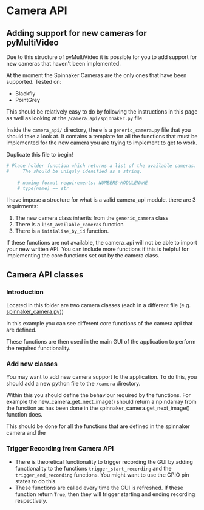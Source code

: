 # Camera API

## Adding support for new cameras for pyMultiVideo

Due to this structure of pyMultiVideo it is possible for you to add support for new cameras that haven't been implemented.

At the moment the Spinnaker Cameras are the only ones that have been supported.
Tested on:

- Blackfly
- PointGrey

This should be relatively easy to do by following the instructions in this page as well as looking at the `/camera_api/spinnaker.py` file

Inside the `camera_api/` directory, there is a `generic_camera.py` file that you should take a look at. It contains a template for all the functions that must be implemented for the new camera you are trying to implement to get to work.

Duplicate this file to begin!

<!-- You must rename the file to the name of the module class you are about to implement (e.g. `spinnaker.py` implements the `spinnaker` class). This naming the the way pyMultiVideo knows the name of the class it should inherit from the module.  -->
```python
# Place holder function which returns a list of the available cameras.
#     The should be uniquly idenified as a string.
    
    # naming format requirements: NUMBERS-MODULENAME
    # type(name) == str
```

I have impose a structure for what is a valid camera_api module. there are 3 requirments:

1. The new camera class inherits from the `generic_camera` class
2. There is a `list_available_cameras` function
3. There is a `initialise_by_id` function.

If these functions are not available, the camera_api will not be able to import your new written API. You can include more functions if this is helpful for implementing the core functions set out by the camera class.

## Camera API classes

### Introduction

Located in this folder are two camera classes (each in a different file (e.g. [spinnaker_camera.py](/tools/camera/spinnaker_camera.py)))

In this example you can see different core functions of the camera api that are defined.

These functions are then used in the main GUI of the application to perform the required functionality.

### Add new classes

You may want to add new camera support to the application. To do this, you should add a new python file to the `/camera` directory.

Within this you should define the behaviour required by the functions. For example the  new_camera.get_next_image() should return a np.ndarray from the function as has been done in the spinnaker_camera.get_next_image() function does.

This should be done for all the functions that are defined in the spinnaker camera and the

### Trigger Recording from Camera API

- There is theoretical functionality to trigger recording the GUI by adding functionality to the functions `trigger_start_recording` and the `trigger_end_recording` functions. You might want to use the GPIO pin states to do this.
- These functions are called every time the GUI is refreshed. If these function return `True`, then they will trigger starting and ending recording respectively. 